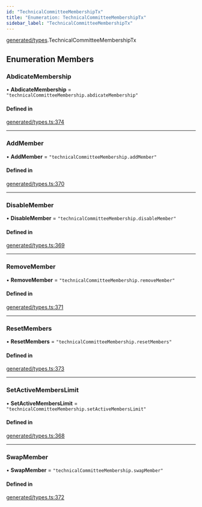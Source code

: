 ```yaml
---
id: "TechnicalCommitteeMembershipTx"
title: "Enumeration: TechnicalCommitteeMembershipTx"
sidebar_label: "TechnicalCommitteeMembershipTx"
---
```


[generated/types](../../../../modules/Generated/Types/Types.md).TechnicalCommitteeMembershipTx

## Enumeration Members

### AbdicateMembership

• **AbdicateMembership** = ``"technicalCommitteeMembership.abdicateMembership"``

#### Defined in

[generated/types.ts:374](https://github.com/PolymeshAssociation/polymesh-sdk/blob/91c2d2d8/src/generated/types.ts#L374)

___

### AddMember

• **AddMember** = ``"technicalCommitteeMembership.addMember"``

#### Defined in

[generated/types.ts:370](https://github.com/PolymeshAssociation/polymesh-sdk/blob/91c2d2d8/src/generated/types.ts#L370)

___

### DisableMember

• **DisableMember** = ``"technicalCommitteeMembership.disableMember"``

#### Defined in

[generated/types.ts:369](https://github.com/PolymeshAssociation/polymesh-sdk/blob/91c2d2d8/src/generated/types.ts#L369)

___

### RemoveMember

• **RemoveMember** = ``"technicalCommitteeMembership.removeMember"``

#### Defined in

[generated/types.ts:371](https://github.com/PolymeshAssociation/polymesh-sdk/blob/91c2d2d8/src/generated/types.ts#L371)

___

### ResetMembers

• **ResetMembers** = ``"technicalCommitteeMembership.resetMembers"``

#### Defined in

[generated/types.ts:373](https://github.com/PolymeshAssociation/polymesh-sdk/blob/91c2d2d8/src/generated/types.ts#L373)

___

### SetActiveMembersLimit

• **SetActiveMembersLimit** = ``"technicalCommitteeMembership.setActiveMembersLimit"``

#### Defined in

[generated/types.ts:368](https://github.com/PolymeshAssociation/polymesh-sdk/blob/91c2d2d8/src/generated/types.ts#L368)

___

### SwapMember

• **SwapMember** = ``"technicalCommitteeMembership.swapMember"``

#### Defined in

[generated/types.ts:372](https://github.com/PolymeshAssociation/polymesh-sdk/blob/91c2d2d8/src/generated/types.ts#L372)
